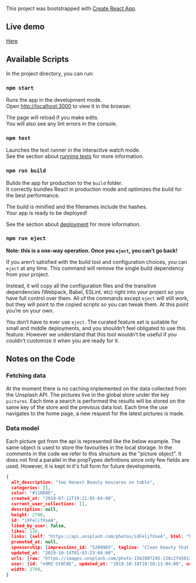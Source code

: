 This project was bootstrapped with [Create React App](https://github.com/facebook/create-react-app).

## Live demo
[Here](https://splashy-99075.firebaseapp.com)

## Available Scripts

In the project directory, you can run:

### `npm start`

Runs the app in the development mode.<br />
Open [http://localhost:3000](http://localhost:3000) to view it in the browser.

The page will reload if you make edits.<br />
You will also see any lint errors in the console.

### `npm test`

Launches the test runner in the interactive watch mode.<br />
See the section about [running tests](https://facebook.github.io/create-react-app/docs/running-tests) for more information.

### `npm run build`

Builds the app for production to the `build` folder.<br />
It correctly bundles React in production mode and optimizes the build for the best performance.

The build is minified and the filenames include the hashes.<br />
Your app is ready to be deployed!

See the section about [deployment](https://facebook.github.io/create-react-app/docs/deployment) for more information.

### `npm run eject`

**Note: this is a one-way operation. Once you `eject`, you can’t go back!**

If you aren’t satisfied with the build tool and configuration choices, you can `eject` at any time. This command will remove the single build dependency from your project.

Instead, it will copy all the configuration files and the transitive dependencies (Webpack, Babel, ESLint, etc) right into your project so you have full control over them. All of the commands except `eject` will still work, but they will point to the copied scripts so you can tweak them. At this point you’re on your own.

You don’t have to ever use `eject`. The curated feature set is suitable for small and middle deployments, and you shouldn’t feel obligated to use this feature. However we understand that this tool wouldn’t be useful if you couldn’t customize it when you are ready for it.

## Notes on the Code

### Fetching data
At the moment there is no caching implemented on the data collected from the Unsplash API.
The pictures live in the global store under the key `pictures`. Each time a search is performed the results will be stored on the same key of the store and the previous data lost. Each time the use navigates to the home page, a new request for the latest pictures is made.

### Data model
Each picture got from the api is represented like the below example. The same object is used to store the favourites in the local storage. In the comments in the code we refer to this structure as the "picture object". It does not find a parallel in the propTypes definitions since only few fields are used. However, it is kept in it's full form for future developments.
```json
{
  alt_description: "two Honest Beauty mascaras on table",
  categories: [],
  color: "#110D0D",
  created_at: "2019-07-11T19:21:05-04:00",
  current_user_collections: [],
  description: null,
  height: 2700,
  id: "iXFelifXseA",
  liked_by_user: false,
  likes: 110,
  links: {self: "https://api.unsplash.com/photos/iXFelifXseA", html: "https://unsplash.com/photos/iXFelifXseA", download: "https://unsplash.com/photos/iXFelifXseA/download", download_location: "https://api.unsplash.com/photos/iXFelifXseA/download"},
  promoted_at: null,
  sponsorship: {impressions_id: "5209903", tagline: "Clean beauty that works.", sponsor: {…}},
  updated_at: "2019-10-14T01:03:23-04:00",
  urls: {raw: "https://images.unsplash.com/photo-1562887245-138c2f45013e?ixlib=rb-1.2.1&ixid=eyJhcHBfaWQiOjk2NzI2fQ", full: "https://images.unsplash.com/photo-1562887245-138c2…&crop=entropy&cs=srgb&ixid=eyJhcHBfaWQiOjk2NzI2fQ", regular: "https://images.unsplash.com/photo-1562887245-138c2…nysrgb&w=1080&fit=max&ixid=eyJhcHBfaWQiOjk2NzI2fQ", small: "https://images.unsplash.com/photo-1562887245-138c2…inysrgb&w=400&fit=max&ixid=eyJhcHBfaWQiOjk2NzI2fQ", thumb: "https://images.unsplash.com/photo-1562887245-138c2…inysrgb&w=200&fit=max&ixid=eyJhcHBfaWQiOjk2NzI2fQ"},
  user: {id: "o9M2-GtNlBE", updated_at: "2019-10-18T10:58:11-04:00", username: "honest", name: "The Honest Company", first_name: "The Honest Company", …},
  width: 2700,
}
```